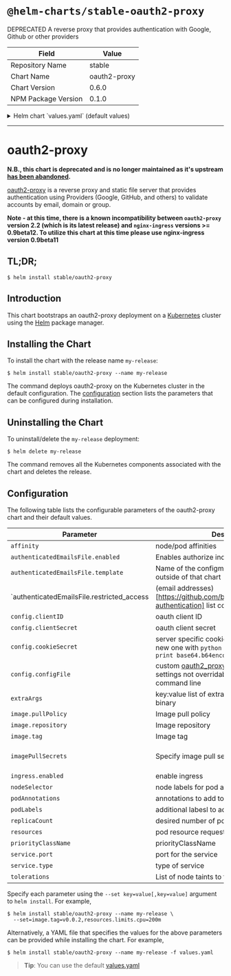 # `@helm-charts/stable-oauth2-proxy`

DEPRECATED A reverse proxy that provides authentication with Google, Github or other providers

| Field               | Value        |
| ------------------- | ------------ |
| Repository Name     | stable       |
| Chart Name          | oauth2-proxy |
| Chart Version       | 0.6.0        |
| NPM Package Version | 0.1.0        |

<details>

<summary>Helm chart `values.yaml` (default values)</summary>

```yaml
# Oauth client configuration specifics
config:
  # OAuth client ID
  clientID: 'XXXXXXX'
  # OAuth client secret
  clientSecret: 'XXXXXXXX'
  # Create a new secret with the following command
  # python -c 'import os,base64; print base64.b64encode(os.urandom(16))'
  cookieSecret: 'XXXXXXXXXX'
  # Custom configuration file: oauth2_proxy.cfg
  # configFile: |-
  #   pass_basic_auth = false
  #   pass_access_token = true
  configFile: ''

image:
  repository: 'a5huynh/oauth2_proxy'
  tag: '2.2'
  pullPolicy: 'IfNotPresent'

# Optionally specify an array of imagePullSecrets.
# Secrets must be manually created in the namespace.
# ref: https://kubernetes.io/docs/concepts/containers/images/#specifying-imagepullsecrets-on-a-pod
# imagePullSecrets:
# - name: myRegistryKeySecretName

extraArgs:
  email-domain: '*'
  upstream: 'file:///dev/null'
  http-address: '0.0.0.0:4180'

# To authorize individual email addresses
# That is part of extraArgs but since this needs special treatment we need to do a separate section
authenticatedEmailsFile:
  enabled: false
  # template is the name of the configmap what contains the email user list but has been configured without this chart.
  # It's a simpler way to maintain only one configmap (user list) instead changing it for each oauth2-proxy service.
  # Be aware the value name in the extern config map in data needs to be named to "restricted_user_access".
  template: ''
  # One email per line
  # example:
  # restricted_access: |-
  #   name1@domain
  #   name2@domain
  # If you override the config with restricted_access it will configure a user list within this chart what takes care of the
  # config map resource.
  restricted_access: ''

service:
  type: ClusterIP
  port: 80
  annotations: {}
  # foo.io/bar: "true"

ingress:
  enabled: false
  path: /
  # Used to create an Ingress record.
  # hosts:
  # - chart-example.local
  # annotations:
  #   kubernetes.io/ingress.class: nginx
  #   kubernetes.io/tls-acme: "true"
  # tls:
  # Secrets must be manually created in the namespace.
  # - secretName: chart-example-tls
  #   hosts:
  #     - chart-example.local

resources:
  {}
  # limits:
  #   cpu: 100m
  #   memory: 300Mi
  # requests:
  #   cpu: 100m
  #   memory: 300Mi

priorityClassName: ''

# Affinity for pod assignment
# Ref: https://kubernetes.io/docs/concepts/configuration/assign-pod-node/#affinity-and-anti-affinity
# affinity: {}

# Tolerations for pod assignment
# Ref: https://kubernetes.io/docs/concepts/configuration/taint-and-toleration/
tolerations: []

# Node labels for pod assignment
# Ref: https://kubernetes.io/docs/user-guide/node-selection/
nodeSelector: {}

podAnnotations: {}
podLabels: {}
replicaCount: 1
```

</details>

---

# oauth2-proxy

**N.B., this chart is deprecated and is no longer maintained as it's upstream [has been abandoned](https://github.com/bitly/oauth2_proxy/issues/628#issuecomment-417121636).**

[oauth2-proxy](https://github.com/bitly/oauth2_proxy) is a reverse proxy and static file server that provides authentication using Providers (Google, GitHub, and others) to validate accounts by email, domain or group.

**Note - at this time, there is a known incompatibility between `oauth2-proxy` version 2.2 (which is its latest release) and `nginx-ingress` versions >= 0.9beta12. To utilize this chart at this time please use nginx-ingress version 0.9beta11**

## TL;DR;

```console
$ helm install stable/oauth2-proxy
```

## Introduction

This chart bootstraps an oauth2-proxy deployment on a [Kubernetes](http://kubernetes.io) cluster using the [Helm](https://helm.sh) package manager.

## Installing the Chart

To install the chart with the release name `my-release`:

```console
$ helm install stable/oauth2-proxy --name my-release
```

The command deploys oauth2-proxy on the Kubernetes cluster in the default configuration. The [configuration](#configuration) section lists the parameters that can be configured during installation.

## Uninstalling the Chart

To uninstall/delete the `my-release` deployment:

```console
$ helm delete my-release
```

The command removes all the Kubernetes components associated with the chart and deletes the release.

## Configuration

The following table lists the configurable parameters of the oauth2-proxy chart and their default values.

| Parameter                                                                                                                                    | Description                                                                                                                                                                          | Default                                                  |
| -------------------------------------------------------------------------------------------------------------------------------------------- | ------------------------------------------------------------------------------------------------------------------------------------------------------------------------------------ | -------------------------------------------------------- |
| `affinity`                                                                                                                                   | node/pod affinities                                                                                                                                                                  | None                                                     |
| `authenticatedEmailsFile.enabled`                                                                                                            | Enables authorize individual email addresses                                                                                                                                         | `false`                                                  |
| `authenticatedEmailsFile.template`                                                                                                           | Name of the configmap what is handled outside of that chart                                                                                                                          | `""`                                                     |
| `authenticatedEmailsFile.restricted_access | (email addresses)[https://github.com/bitly/oauth2_proxy#email-authentication] list config |`""` |
| `config.clientID`                                                                                                                            | oauth client ID                                                                                                                                                                      | `""`                                                     |
| `config.clientSecret`                                                                                                                        | oauth client secret                                                                                                                                                                  | `""`                                                     |
| `config.cookieSecret`                                                                                                                        | server specific cookie for the secret; create a new one with `python -c 'import os,base64; print base64.b64encode(os.urandom(16))'`                                                  | `""`                                                     |
| `config.configFile`                                                                                                                          | custom [oauth2_proxy.cfg](https://github.com/bitly/oauth2_proxy/blob/master/contrib/oauth2_proxy.cfg.example) contents for settings not overridable via environment nor command line | `""`                                                     |
| `extraArgs`                                                                                                                                  | key:value list of extra arguments to give the binary                                                                                                                                 | `{}`                                                     |
| `image.pullPolicy`                                                                                                                           | Image pull policy                                                                                                                                                                    | `IfNotPresent`                                           |
| `image.repository`                                                                                                                           | Image repository                                                                                                                                                                     | `a5huynh/oauth2_proxy`                                   |
| `image.tag`                                                                                                                                  | Image tag                                                                                                                                                                            | `2.2`                                                    |
| `imagePullSecrets`                                                                                                                           | Specify image pull secrets                                                                                                                                                           | `nil` (does not add image pull secrets to deployed pods) |
| `ingress.enabled`                                                                                                                            | enable ingress                                                                                                                                                                       | `false`                                                  |
| `nodeSelector`                                                                                                                               | node labels for pod assignment                                                                                                                                                       | `{}`                                                     |
| `podAnnotations`                                                                                                                             | annotations to add to each pod                                                                                                                                                       | `{}`                                                     |
| `podLabels`                                                                                                                                  | additional labesl to add to each pod                                                                                                                                                 | `{}`                                                     |
| `replicaCount`                                                                                                                               | desired number of pods                                                                                                                                                               | `1`                                                      |
| `resources`                                                                                                                                  | pod resource requests & limits                                                                                                                                                       | `{}`                                                     |
| `priorityClassName`                                                                                                                          | priorityClassName                                                                                                                                                                    | `nil`                                                    |
| `service.port`                                                                                                                               | port for the service                                                                                                                                                                 | `80`                                                     |
| `service.type`                                                                                                                               | type of service                                                                                                                                                                      | `ClusterIP`                                              |
| `tolerations`                                                                                                                                | List of node taints to tolerate                                                                                                                                                      | `[]`                                                     |

Specify each parameter using the `--set key=value[,key=value]` argument to `helm install`. For example,

```console
$ helm install stable/oauth2-proxy --name my-release \
  --set=image.tag=v0.0.2,resources.limits.cpu=200m
```

Alternatively, a YAML file that specifies the values for the above parameters can be provided while installing the chart. For example,

```console
$ helm install stable/oauth2-proxy --name my-release -f values.yaml
```

> **Tip**: You can use the default [values.yaml](values.yaml)
